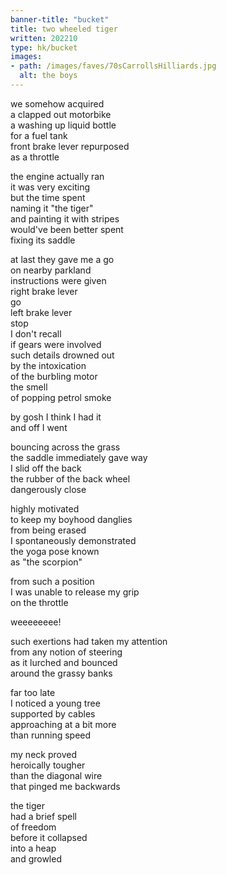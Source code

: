 ```yaml
---
banner-title: "bucket" 
title: two wheeled tiger 
written: 202210
type: hk/bucket
images:
- path: /images/faves/70sCarrollsHilliards.jpg 
  alt: the boys 
---
```


we somehow acquired  
a clapped out motorbike  
a washing up liquid bottle  
for a fuel tank  
front brake lever repurposed    
as a throttle  
  
the engine actually ran  
it was very exciting  
but the time spent  
naming it "the tiger"  
and painting it with stripes    
would've been better spent  
fixing its saddle  
  
at last they gave me a go  
on nearby parkland  
instructions were given  
right brake lever  
go  
left brake lever  
stop  
I don't recall  
if gears were involved  
such details drowned out  
by the intoxication  
of the burbling motor  
the smell  
of popping petrol smoke  
  
by gosh I think I had it  
and off I went  
  
bouncing across the grass  
the saddle immediately gave way  
I slid off the back  
the rubber of the back wheel  
dangerously close  
  
highly motivated  
to keep my boyhood danglies  
from being erased  
I spontaneously demonstrated  
the yoga pose known  
as "the scorpion"  
  
from such a position  
I was unable to release my grip  
on the throttle  

weeeeeeee!  
  
such exertions had taken my attention  
from any notion of steering  
as it lurched and bounced  
around the grassy banks  
  
far too late  
I noticed a young tree  
supported by cables  
approaching at a bit more  
than running speed  
  
my neck proved   
heroically tougher  
than the diagonal wire  
that pinged me backwards  
  
the tiger  
had a brief spell  
of freedom  
before it collapsed  
into a heap    
and growled  
